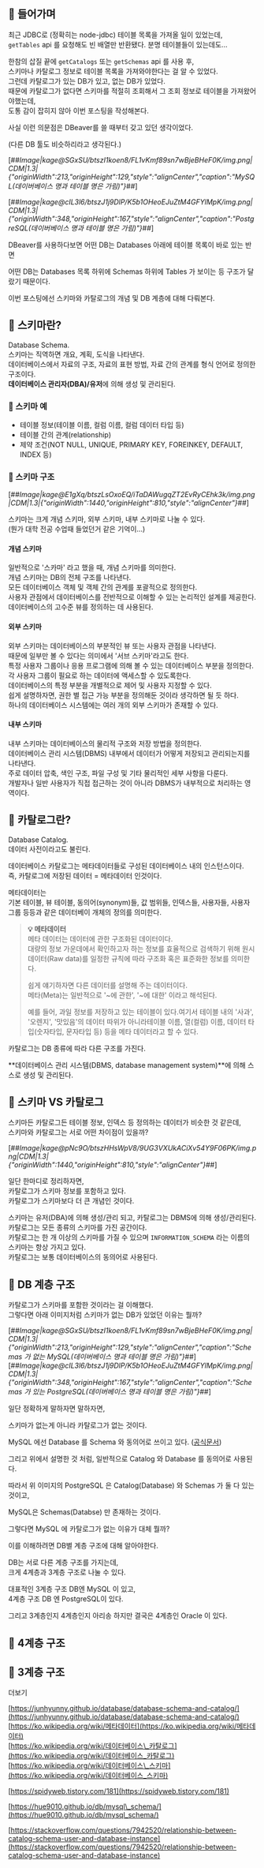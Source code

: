 ## 📣 들어가며

최근 JDBC로 (정확히는 node-jdbc) 테이블 목록을 가져올 일이 있었는데,  
`getTables` api 를 요청해도 빈 배열만 반환됐다. 분명 테이블들이 있는데도...

  
한참의 삽질 끝에 `getCatalogs` 또는 `getSchemas` api 를 사용 후,  
스키마나 카탈로그 정보로 테이블 목록을 가져와야한다는 걸 알 수 있었다.  
그런데 카탈로그가 있는 DB가 있고, 없는 DB가 있었다.  
때문에 카탈로그가 없다면 스키마를 적절히 조회해서 그 조회 정보로 테이블을 가져왔어야했는데,  
도통 감이 잡히지 않아 이번 포스팅을 작성해본다. 

사실 이런 의문점은 DBeaver를 쓸 때부터 갖고 있던 생각이었다.

(다른 DB 툴도 비슷하리라고 생각된다.)

[##_Image|kage@SGxSU/btszI1koen8/FL1vKmf89sn7wBjeBHeF0K/img.png|CDM|1.3|{"originWidth":213,"originHeight":129,"style":"alignCenter","caption":"MySQL(데이버베이스 명과 테이블 명은 가림)"}_##]

[##_Image|kage@cIL3l6/btszJ1j9DlP/K5b1OHeoEJuZtM4GFYlMpK/img.png|CDM|1.3|{"originWidth":348,"originHeight":167,"style":"alignCenter","caption":"PostgreSQL(데이버베이스 명과 테이블 명은 가림)"}_##]

DBeaver를 사용하다보면 어떤 DB는 Databases 아래에 테이블 목록이 바로 있는 반면 

어떤 DB는 Databases 목록 하위에 Schemas 하위에 Tables 가 보이는 등 구조가 달랐기 때문이다.

이번 포스팅에선 스키마와 카탈로그의 개념 및 DB 계층에 대해 다뤄본다. 

## 📘 스키마란?

Database Schema.  
스키마는 직역하면 개요, 계획, 도식을 나타낸다.  
데이터베이스에서 자료의 구조, 자료의 표현 방법, 자료 간의 관계를 형식 언어로 정의한 구조이다.  
**데이터베이스 관리자(DBA)/유저**에 의해 생성 및 관리된다.

### 📒 스키마 예

-   테이블 정보(테이블 이름, 컬럼 이름, 컬럼 데이터 타입 등)
-   테이블 간의 관계(relationship)
-   제약 조건(NOT NULL, UNIQUE, PRIMARY KEY, FOREINKEY, DEFAULT, INDEX 등)

### 📒 스키마 구조

[##_Image|kage@E1gXq/btszLsOxoEQ/iTaDAWugqZT2EvRyCEhk3k/img.png|CDM|1.3|{"originWidth":1440,"originHeight":810,"style":"alignCenter"}_##]

스키마는 크게 개념 스키마, 외부 스키마, 내부 스키마로 나눌 수 있다.  
(뭔가 대학 전공 수업때 들었던거 같은 기억이...)

#### 개념 스키마

일반적으로 '스카마' 라고 했을 때, 개념 스키마를 의미한다.  
개념 스키마는 DB의 전체 구조를 나타낸다.  
모든 데이터베이스 객체 및 객체 간의 관계를 포괄적으로 정의한다.  
사용자 관점에서 데이터베이스를 전반적으로 이해할 수 있는 논리적인 설계를 제공한다.  
데이터베이스의 고수준 뷰를 정의하는 데 사용된다.

#### 외부 스키마

외부 스키마는 데이터베이스의 부분적인 뷰 또는 사용자 관점을 나타낸다.  
때문에 일부만 볼 수 있다는 의미에서 '서브 스키마'라고도 한다.  
특정 사용자 그룹이나 응용 프로그램에 의해 볼 수 있는 데이터베이스 부분을 정의한다.  
각 사용자 그룹이 필요로 하는 데이터에 액세스할 수 있도록한다.  
데이터베이스의 특정 부분을 개별적으로 제어 및 사용자 지정할 수 있다.  
쉽게 설명하자면, 권한 별 접근 가능 부분을 정의해둔 것이라 생각하면 될 듯 하다.  
하나의 데이터베이스 시스템에는 여러 개의 외부 스키마가 존재할 수 있다.

#### 내부 스키마

내부 스키마는 데이터베이스의 물리적 구조와 저장 방법을 정의한다.  
데이터베이스 관리 시스템(DBMS) 내부에서 데이터가 어떻게 저장되고 관리되는지를 나타낸다.  
주로 데이터 압축, 색인 구조, 파일 구성 및 기타 물리적인 세부 사항을 다룬다.  
개발자나 일반 사용자가 직접 접근하는 것이 아니라 DBMS가 내부적으로 처리하는 영역이다.

## 📘 카탈로그란?

Database Catalog.  
데이터 사전이라고도 불린다.

데이터베이스 카탈로그는 메타데이터들로 구성된 데이터베이스 내의 인스턴스이다.  
즉, 카탈로그에 저장된 데이터 = 메타데이터 인것이다.

메타데이터는  
기본 테이블, 뷰 테이블, 동의어(synonym)들, 값 범위들, 인덱스들, 사용자들, 사용자 그룹 등등과 같은 데이터베이 개체의 정의를 의미한다.

> **💡 메타데이터**  
> 메타 데이터는 데이터에 관한 구조화된 데이터이다.  
> 대량의 정보 가운데에서 확인하고자 하는 정보를 효율적으로 검색하기 위해 원시데이터(Raw data)를 일정한 규칙에 따라 구조화 혹은 표준화한 정보를 의미한다.  
>   
> 쉽게 얘기하자면 다른 데이터를 설명해 주는 데이터이다.  
> 메타(Meta)는 일반적으로 '~에 관한', '~에 대한' 이라고 해석된다.  
>   
> 예를 들어, 과일 정보를 저장하고 있는 테이블이 있다.여기서 테이블 내의 '사과', '오렌지', '맛있음'의 데이터 따위가 아니라테이블 이름, 열(컬럼) 이름, 데이터 타입(숫자타입, 문자타입 등) 등을 메타 데이터라고 할 수 있다.

카탈로그는 DB 종류에 따라 다른 구조를 가진다.

  
**데이터베이스 관리 시스템(DBMS, database management system)**에 의해 스스로 생성 및 관리된다.

## 📘 스키마 VS 카탈로그

스키마든 카탈로그든 테이블 정보, 인덱스 등 정의하는 데이터가 비슷한 것 같은데,  
스키마와 카탈로그는 서로 어떤 차이점이 있을까?

[##_Image|kage@pNc9O/btszHHsWpV8/9UG3VXUkACiXv54Y9F06PK/img.png|CDM|1.3|{"originWidth":1440,"originHeight":810,"style":"alignCenter"}_##]

일단 한마디로 정리하자면,  
카탈로그가 스키마 정보를 포함하고 있다.  
카탈로그가 스키마보다 더 큰 개념인 것이다.

스키마는 유저(DBA)에 의해 생성/관리 되고, 카탈로그는 DBMS에 의해 생성/관리된다.  
카탈로그는 모든 종류의 스키마를 가진 공간이다.  
카탈로그는 한 개 이상의 스키마를 가질 수 있으며 `INFORMATION_SCHEMA` 라는 이름의 스키마는 항상 가지고 있다.  
카탈로그는 보통 데이터베이스의 동의어로 사용된다.

## 📘 DB 계층 구조

카탈로그가 스키마를 포함한 것이라는 걸 이해했다.  
그렇다면 아래 이미지처럼 스키마가 없는 DB가 있었던 이유는 뭘까?

[##_Image|kage@SGxSU/btszI1koen8/FL1vKmf89sn7wBjeBHeF0K/img.png|CDM|1.3|{"originWidth":213,"originHeight":129,"style":"alignCenter","caption":"Schemas 가 없는 MySQL(데이버베이스 명과 테이블 명은 가림)"}_##][##_Image|kage@cIL3l6/btszJ1j9DlP/K5b1OHeoEJuZtM4GFYlMpK/img.png|CDM|1.3|{"originWidth":348,"originHeight":167,"style":"alignCenter","caption":"Schemas 가 있는 PostgreSQL(데이버베이스 명과 테이블 명은 가림)"}_##]

일단 정확하게 말하자면 말하자면,

스키마가 없는게 아니라 카탈로그가 없는 것이다.

MySQL 에선 Database 를 Schema 와 동의어로 쓰이고 있다. ([공식문서](https://dev.mysql.com/doc/refman/8.2/en/glossary.html#glos_schema))

그리고 위에서 설명한 것 처럼, 일반적으로 Catalog 와 Database 를 동의어로 사용된다.

따라서 위 이미지의 PostgreSQL 은 Catalog(Database) 와 Schemas 가 둘 다 있는 것이고,

MySQL은 Schemas(Databse) 만 존재하는 것이다. 

그렇다면 MySQL 에 카탈로그가 없는 이유가 대체 뭘까?

이를 이해하려면 DB별 계층 구조에 대해 알아야한다.

DB는 서로 다른 계층 구조를 가지는데,  
크게 4계층과 3계층 구조로 나눌 수 있다.

대표적인 3계층 구조 DB엔 MySQL 이 있고,  
4계층 구조 DB 엔 PostgreSQL이 있다.

그리고 3계층인지 4계층인지 아리송 하지만 결국은 4계층인 Oracle 이 있다. 

## 📘 4계층 구조

## 📘 3계층 구조

더보기

[https://junhyunny.github.io/database/database-schema-and-catalog/](https://junhyunny.github.io/database/database-schema-and-catalog/)  
[https://ko.wikipedia.org/wiki/메타데이터](https://ko.wikipedia.org/wiki/메타데이터)  
[https://ko.wikipedia.org/wiki/데이터베이스\_카탈로그](https://ko.wikipedia.org/wiki/데이터베이스_카탈로그)  
[https://ko.wikipedia.org/wiki/데이터베이스\_스키마](https://ko.wikipedia.org/wiki/데이터베이스_스키마)

[https://spidyweb.tistory.com/181](https://spidyweb.tistory.com/181)

[https://hue9010.github.io/db/mysql\_schema/](https://hue9010.github.io/db/mysql_schema/)

[https://stackoverflow.com/questions/7942520/relationship-between-catalog-schema-user-and-database-instance](https://stackoverflow.com/questions/7942520/relationship-between-catalog-schema-user-and-database-instance)
